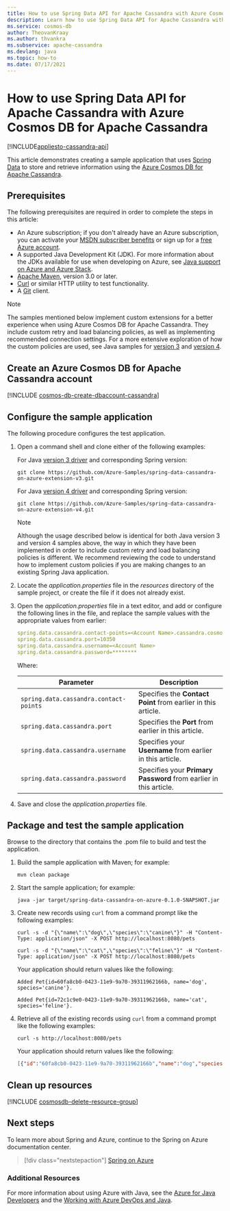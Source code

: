 ```yaml
---
title: How to use Spring Data API for Apache Cassandra with Azure Cosmos DB for Apache Cassandra
description: Learn how to use Spring Data API for Apache Cassandra with Azure Cosmos DB for Apache Cassandra.
ms.service: cosmos-db
author: TheovanKraay
ms.author: thvankra
ms.subservice: apache-cassandra
ms.devlang: java
ms.topic: how-to
ms.date: 07/17/2021
---
```


# How to use Spring Data API for Apache Cassandra with Azure Cosmos DB for Apache Cassandra
[!INCLUDE[appliesto-cassandra-api](../includes/appliesto-cassandra-api.md)]

This article demonstrates creating a sample application that uses [Spring Data] to store and retrieve information using the [Azure Cosmos DB for Apache Cassandra](/azure/cosmos-db/cassandra-introduction).

## Prerequisites

The following prerequisites are required in order to complete the steps in this article:

* An Azure subscription; if you don't already have an Azure subscription, you can activate your [MSDN subscriber benefits] or sign up for a [free Azure account].
* A supported Java Development Kit (JDK). For more information about the JDKs available for use when developing on Azure, see [Java support on Azure and Azure Stack](/azure/developer/java/fundamentals/java-support-on-azure).
* [Apache Maven](http://maven.apache.org/), version 3.0 or later.
* [Curl](https://curl.haxx.se/) or similar HTTP utility to test functionality.
* A [Git](https://git-scm.com/downloads) client.

> [!NOTE]
> The samples mentioned below implement custom extensions for a better experience when using Azure Cosmos DB for Apache Cassandra. They include custom retry and load balancing policies, as well as implementing recommended connection settings. For a more extensive exploration of how the custom policies are used, see Java samples for [version 3](https://github.com/Azure-Samples/azure-cosmos-cassandra-extensions-java-sample) and [version 4](https://github.com/Azure-Samples/azure-cosmos-cassandra-extensions-java-sample-v4). 

## Create an Azure Cosmos DB for Apache Cassandra account

[!INCLUDE [cosmos-db-create-dbaccount-cassandra](../includes/cosmos-db-create-dbaccount-cassandra.md)]

## Configure the sample application

The following procedure configures the test application.

1. Open a command shell and clone either of the following examples:

   For Java [version 3 driver](https://github.com/datastax/java-driver/tree/3.x) and corresponding Spring version:

   ```shell
   git clone https://github.com/Azure-Samples/spring-data-cassandra-on-azure-extension-v3.git
   ```
   
   For Java [version 4 driver](https://github.com/datastax/java-driver/tree/4.x) and corresponding Spring version:

   ```shell
   git clone https://github.com/Azure-Samples/spring-data-cassandra-on-azure-extension-v4.git
   ```     

    > [!NOTE]    
    > Although the usage described below is identical for both Java version 3 and version 4 samples above, the way in which they have been implemented in order to include custom retry and load balancing policies is different. We recommend reviewing the code to understand how to implement custom policies if you are making changes to an existing Spring Java application.  

1. Locate the *application.properties* file in the *resources* directory of the sample project, or create the file if it does not already exist.

1. Open the *application.properties* file in a text editor, and add or configure the following lines in the file, and replace the sample values with the appropriate values from earlier:

   ```yaml
   spring.data.cassandra.contact-points=<Account Name>.cassandra.cosmos.azure.com
   spring.data.cassandra.port=10350
   spring.data.cassandra.username=<Account Name>
   spring.data.cassandra.password=********
   ```

   Where:

   | Parameter | Description |
   |---|---|
   | `spring.data.cassandra.contact-points` | Specifies the **Contact Point** from earlier in this article. |
   | `spring.data.cassandra.port` | Specifies the **Port** from earlier in this article. |
   | `spring.data.cassandra.username` | Specifies your **Username** from earlier in this article. |
   | `spring.data.cassandra.password` | Specifies your **Primary Password** from earlier in this article. |

1. Save and close the *application.properties* file.

## Package and test the sample application 

Browse to the directory that contains the .pom file to build and test the application.

1. Build the sample application with Maven; for example:

   ```shell
   mvn clean package
   ```

1. Start the sample application; for example:

   ```shell
   java -jar target/spring-data-cassandra-on-azure-0.1.0-SNAPSHOT.jar
   ```

1. Create new records using `curl` from a command prompt like the following examples:

   ```shell
   curl -s -d "{\"name\":\"dog\",\"species\":\"canine\"}" -H "Content-Type: application/json" -X POST http://localhost:8080/pets

   curl -s -d "{\"name\":\"cat\",\"species\":\"feline\"}" -H "Content-Type: application/json" -X POST http://localhost:8080/pets
   ```

   Your application should return values like the following:

   ```shell
   Added Pet{id=60fa8cb0-0423-11e9-9a70-39311962166b, name='dog', species='canine'}.

   Added Pet{id=72c1c9e0-0423-11e9-9a70-39311962166b, name='cat', species='feline'}.
   ```

1. Retrieve all of the existing records using `curl` from a command prompt like the following examples:

   ```shell
   curl -s http://localhost:8080/pets
   ```

   Your application should return values like the following:

   ```json
   [{"id":"60fa8cb0-0423-11e9-9a70-39311962166b","name":"dog","species":"canine"},{"id":"72c1c9e0-0423-11e9-9a70-39311962166b","name":"cat","species":"feline"}]
   ```

## Clean up resources

[!INCLUDE [cosmosdb-delete-resource-group](../includes/cosmos-db-delete-resource-group.md)]

## Next steps

To learn more about Spring and Azure, continue to the Spring on Azure documentation center.

> [!div class="nextstepaction"]
> [Spring on Azure](../../index.yml)

### Additional Resources

For more information about using Azure with Java, see the [Azure for Java Developers] and the [Working with Azure DevOps and Java].

<!-- URL List -->

[Azure for Java Developers]: ../index.yml
[free Azure account]: https://azure.microsoft.com/pricing/free-trial/
[Working with Azure DevOps and Java]: /azure/devops/
[MSDN subscriber benefits]: https://azure.microsoft.com/pricing/member-offers/msdn-benefits-details/
[Spring Boot]: http://projects.spring.io/spring-boot/
[Spring Data]: https://spring.io/projects/spring-data
[Spring Initializr]: https://start.spring.io/
[Spring Framework]: https://spring.io/

<!-- IMG List -->

[COSMOSDB01]: media/access-data-spring-data-app/create-cosmos-db-01.png
[COSMOSDB02]: media/access-data-spring-data-app/create-cosmos-db-02.png
[COSMOSDB03]: media/access-data-spring-data-app/create-cosmos-db-03.png
[COSMOSDB04]: media/access-data-spring-data-app/create-cosmos-db-04.png
[COSMOSDB05]: media/access-data-spring-data-app/create-cosmos-db-05.png
[COSMOSDB05-1]: media/access-data-spring-data-app/create-cosmos-db-05-1.png
[COSMOSDB06]: media/access-data-spring-data-app/create-cosmos-db-06.png
